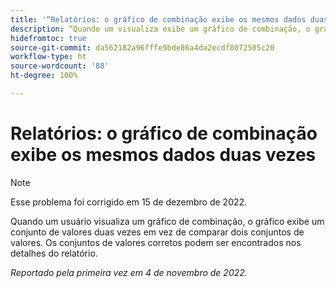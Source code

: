 ```yaml
---
title: '“Relatórios: o gráfico de combinação exibe os mesmos dados duas vezes”'
description: “Quando um visualiza exibe um gráfico de combinação, o gráfico exibe um conjunto de valores duas vezes em vez de comparar dois conjuntos de valores. Os conjuntos de valores corretos podem ser encontrados nos detalhes do relatório.”
hidefromtoc: true
source-git-commit: da562182a96fffe9bde86a4da2ecdf8072505c20
workflow-type: ht
source-wordcount: '88'
ht-degree: 100%

---
```



# Relatórios: o gráfico de combinação exibe os mesmos dados duas vezes

>[!NOTE]
>
>Esse problema foi corrigido em 15 de dezembro de 2022.

Quando um usuário visualiza um gráfico de combinação, o gráfico exibe um conjunto de valores duas vezes em vez de comparar dois conjuntos de valores. Os conjuntos de valores corretos podem ser encontrados nos detalhes do relatório.

_Reportado pela primeira vez em 4 de novembro de 2022._

